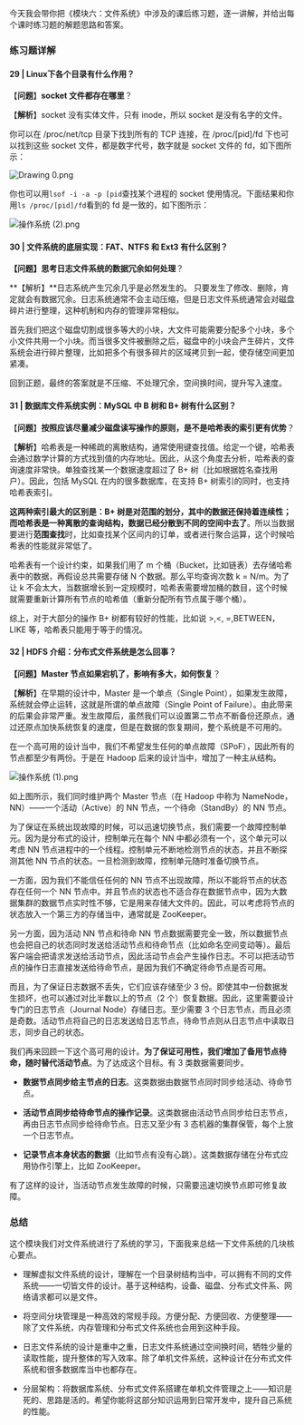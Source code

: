 <p data-nodeid="302713">今天我会带你把《模块六：文件系统》中涉及的课后练习题，逐一讲解，并给出每个课时练习题的解题思路和答案。</p>
<h3 data-nodeid="302714">练习题详解</h3>
<h4 data-nodeid="302715">29 | Linux下各个目录有什么作用？</h4>
<p data-nodeid="302716">【<strong data-nodeid="302778">问题</strong>】<strong data-nodeid="302779">socket 文件都存在哪里</strong>？</p>
<p data-nodeid="302717">【<strong data-nodeid="302785">解析</strong>】socket 没有实体文件，只有 inode，所以 socket 是没有名字的文件。</p>
<p data-nodeid="302718">你可以在 /proc/net/tcp 目录下找到所有的 TCP 连接，在 /proc/[pid]/fd 下也可以找到这些 socket 文件，都是数字代号，数字就是 socket 文件的 fd，如下图所示：</p>
<p data-nodeid="303658" class=""><img src="https://s0.lgstatic.com/i/image2/M01/04/C2/Cip5yF_1k1CAEQSEAAIEojLbG2I362.png" alt="Drawing 0.png" data-nodeid="303661"></p>

<p data-nodeid="302720">你也可以用<code data-backticks="1" data-nodeid="302795">lsof -i -a -p [pid</code>查找某个进程的 socket 使用情况。下面结果和你用<code data-backticks="1" data-nodeid="302797">ls /proc/[pid]/fd</code>看到的 fd 是一致的，如下图所示：</p>
<p data-nodeid="304038" class=""><img src="https://s0.lgstatic.com/i/image/M00/8C/DF/Ciqc1F_1k1iAfL9JAAUoAKqNqrU408.png" alt="操作系统 (2).png" data-nodeid="304045"></p>

<h4 data-nodeid="302722">30 | 文件系统的底层实现：FAT、NTFS 和 Ext3 有什么区别？</h4>
<p data-nodeid="302723"><strong data-nodeid="302807">【问题】思考日志文件系统的数据冗余如何处理</strong>？</p>
<p data-nodeid="302724">**【解析】**日志系统产生冗余几乎是必然发生的。 只要发生了修改、删除，肯定就会有数据冗余。日志系统通常不会主动压缩，但是日志文件系统通常会对磁盘碎片进行整理，这种机制和内存的管理非常相似。</p>
<p data-nodeid="302725">首先我们把这个磁盘切割成很多等大的小块，大文件可能需要分配多个小块，多个小文件共用一个小块。而当很多文件被删除之后，磁盘中的小块会产生碎片，文件系统会进行碎片整理，比如把多个有很多碎片的区域拷贝到一起，使存储空间更加紧凑。</p>
<p data-nodeid="302726">回到正题，最终的答案就是不压缩、不处理冗余，空间换时间，提升写入速度。</p>
<h4 data-nodeid="302727">31 | 数据库文件系统实例：MySQL 中 B 树和 B+ 树有什么区别？</h4>
<p data-nodeid="302728">【<strong data-nodeid="302824">问题</strong>】<strong data-nodeid="302825">按照应该尽量减少磁盘读写操作的原则，是不是哈希表的索引更有优势</strong>？</p>
<p data-nodeid="302729">【<strong data-nodeid="302831">解析</strong>】哈希表是一种稀疏的离散结构，通常使用键查找值。给定一个键，哈希表会通过数学计算的方式找到值的内存地址。因此，从这个角度去分析，哈希表的查询速度非常快。单独查找某一个数据速度超过了 B+ 树（比如根据姓名查找用户）。因此，包括 MySQL 在内的很多数据库，在支持 B+ 树索引的同时，也支持哈希表索引。</p>
<p data-nodeid="302730"><strong data-nodeid="302840">这两种索引最大的区别是：B+ 树是对范围的划分，其中的数据还保持着连续性；而哈希表是一种离散的查询结构，数据已经分散到不同的空间中去了</strong>。所以当数据要进行<strong data-nodeid="302841">范围查找</strong>时，比如查找某个区间内的订单，或者进行聚合运算，这个时候哈希表的性能就非常低了。</p>
<p data-nodeid="302731">哈希表有一个设计约束，如果我们用了 m 个桶（Bucket，比如链表）去存储哈希表中的数据，再假设总共需要存储 N 个数据。那么平均查询次数 k = N/m。为了让 k 不会太大，当数据增长到一定规模时，哈希表需要增加桶的数目，这个时候就需要重新计算所有节点的哈希值（重新分配所有节点属于哪个桶）。</p>
<p data-nodeid="302732">综上，对于大部分的操作 B+ 树都有较好的性能，比如说 &gt;,&lt;, =,BETWEEN，LIKE 等，哈希表只能用于等于的情况。</p>
<h4 data-nodeid="302733">32 | HDFS 介绍：分布式文件系统是怎么回事？</h4>
<p data-nodeid="302734"><strong data-nodeid="302851">【问题】Master 节点如果宕机了，影响有多大，如何恢复</strong>？</p>
<p data-nodeid="302735">【<strong data-nodeid="302857">解析</strong>】在早期的设计中，Master 是一个单点（Single Point），如果发生故障，系统就会停止运转，这就是所谓的单点故障（Single Point of Failure）。由此带来的后果会非常严重。发生故障后，虽然我们可以设置第二节点不断备份还原点，通过还原点加快系统恢复的速度，但是在数据的恢复期间，整个系统是不可用的。</p>
<p data-nodeid="302736">在一个高可用的设计当中，我们不希望发生任何的单点故障（SPoF），因此所有的节点都至少有两份。于是在 Hadoop 后来的设计当中，增加了一种主从结构。</p>
<p data-nodeid="304430" class="te-preview-highlight"><img src="https://s0.lgstatic.com/i/image/M00/8C/EB/CgqCHl_1k2eAEVJTAAE0WCtVV3o533.png" alt="操作系统 (1).png" data-nodeid="304437"></p>


<p data-nodeid="302739">如上图所示，我们同时维护两个 Master 节点（在 Hadoop 中称为 NameNode，NN）——一个活动（Active）的 NN 节点，一个待命（StandBy）的 NN 节点。</p>
<p data-nodeid="302740">为了保证在系统出现故障的时候，可以迅速切换节点，我们需要一个故障控制单元。因为是分布式的设计，控制单元在每个 NN 中都必须有一个，这个单元可以考虑 NN 节点进程中的一个线程。控制单元不断地检测节点的状态，并且不断探测其他 NN 节点的状态。一旦检测到故障，控制单元随时准备切换节点。</p>
<p data-nodeid="302741">一方面，因为我们不能信任任何的 NN 节点不出现故障，所以不能将节点的状态存在任何一个 NN 节点中。并且节点的状态也不适合存在数据节点中，因为大数据集群的数据节点实时性不够，它是用来存储大文件的。因此，可以考虑将节点的状态放入一个第三方的存储当中，通常就是 ZooKeeper。</p>
<p data-nodeid="302742">另一方面，因为活动 NN 节点和待命 NN 节点数据需要完全一致，所以数据节点也会把自己的状态同时发送给活动节点和待命节点（比如命名空间变动等）。最后客户端会把请求发送给活动节点，因此活动节点会产生操作日志。不可以把活动节点的操作日志直接发送给待命节点，是因为我们不确定待命节点是否可用。</p>
<p data-nodeid="302743">而且，为了保证日志数据不丢失，它们应该存储至少 3 份。即使其中一份数据发生损坏，也可以通过对比半数以上的节点（2 个）恢复数据。因此，这里需要设计专门的日志节点（Journal Node）存储日志。至少需要 3 个日志节点，而且必须是奇数。活动节点将自己的日志发送给日志节点，待命节点则从日志节点中读取日志，同步自己的状态。</p>
<p data-nodeid="302744">我们再来回顾一下这个高可用的设计。<strong data-nodeid="302873">为了保证可用性，我们增加了备用节点待命，随时替代活动节点</strong>。为了达成这个目标。有 3 类数据需要同步。</p>
<ul data-nodeid="302745">
<li data-nodeid="302746">
<p data-nodeid="302747"><strong data-nodeid="302878">数据节点同步给主节点的日志</strong>。这类数据由数据节点同时同步给活动、待命节点。</p>
</li>
<li data-nodeid="302748">
<p data-nodeid="302749"><strong data-nodeid="302883">活动节点同步给待命节点的操作记录</strong>。这类数据由活动节点同步给日志节点，再由日志节点同步给待命节点。日志又至少有 3 态机器的集群保管，每个上放一个日志节点。</p>
</li>
<li data-nodeid="302750">
<p data-nodeid="302751"><strong data-nodeid="302888">记录节点本身状态的数据</strong>（比如节点有没有心跳）。这类数据存储在分布式应用协作引擎上，比如 ZooKeeper。</p>
</li>
</ul>
<p data-nodeid="302752">有了这样的设计，当活动节点发生故障的时候，只需要迅速切换节点即可修复故障。</p>
<h3 data-nodeid="302753">总结</h3>
<p data-nodeid="302754">这个模块我们对文件系统进行了系统的学习，下面我来总结一下文件系统的几块核心要点。</p>
<ul data-nodeid="302755">
<li data-nodeid="302756">
<p data-nodeid="302757">理解虚拟文件系统的设计，理解在一个目录树结构当中，可以拥有不同的文件系统——一切皆文件的设计。基于这种结构，设备、磁盘、分布式文件系、网络请求都可以是文件。</p>
</li>
<li data-nodeid="302758">
<p data-nodeid="302759">将空间分块管理是一种高效的常规手段。方便分配、方便回收、方便整理——除了文件系统，内存管理和分布式文件系统也会用到这种手段。</p>
</li>
<li data-nodeid="302760">
<p data-nodeid="302761">日志文件系统的设计是重中之重，日志文件系统通过空间换时间，牺牲少量的读取性能，提升整体的写入效率。除了单机文件系统，这种设计在分布式文件系统和很多数据库当中也都存在。</p>
</li>
<li data-nodeid="302762">
<p data-nodeid="302763">分层架构：将数据库系统、分布式文件系搭建在单机文件管理之上——知识是死的、思路是活的。希望你能将这部分知识运用到日常开发中，提升自己系统的性能。</p>
</li>
</ul>

